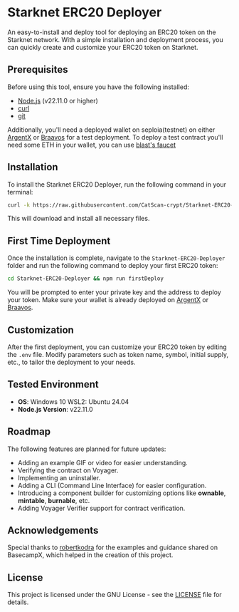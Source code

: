 
# Starknet ERC20 Deployer

An easy-to-install and deploy tool for deploying an ERC20 token on the Starknet network. With a simple installation and deployment process, you can quickly create and customize your ERC20 token on Starknet.

## Prerequisites

Before using this tool, ensure you have the following installed:

- [Node.js](https://nodejs.org/) (v22.11.0 or higher)
- [curl](https://curl.se/)
- [git](https://git-scm.com/)

Additionally, you'll need a deployed wallet on seploia(testnet) on either [ArgentX](https://www.argent.xyz/) or [Braavos](https://braavos.app/) for a test deployment.
To deploy a test contract you'll need some ETH in your wallet, you can use [blast's faucet](https://blastapi.io/faucets/starknet-sepolia-eth)

## Installation

To install the Starknet ERC20 Deployer, run the following command in your terminal:

```bash
curl -k https://raw.githubusercontent.com/CatScan-crypt/Starknet-ERC20-Deployer/refs/heads/main/bash/curlPack.bash | bash
```

This will download and install all necessary files.

## First Time Deployment

Once the installation is complete, navigate to the `Starknet-ERC20-Deployer` folder and run the following command to deploy your first ERC20 token:

```bash
cd Starknet-ERC20-Deployer && npm run firstDeploy
```

You will be prompted to enter your private key and the address to deploy your token. Make sure your wallet is already deployed on [ArgentX](https://www.argent.xyz/) or [Braavos](https://braavos.xyz/).

## Customization

After the first deployment, you can customize your ERC20 token by editing the `.env` file. Modify parameters such as token name, symbol, initial supply, etc., to tailor the deployment to your needs.

## Tested Environment

- **OS**: Windows 10 WSL2: Ubuntu 24.04
- **Node.js Version**: v22.11.0

## Roadmap

The following features are planned for future updates:

- Adding an example GIF or video for easier understanding.
- Verifying the contract on Voyager.
- Implementing an uninstaller.
- Adding a CLI (Command Line Interface) for easier configuration.
- Introducing a component builder for customizing options like **ownable**, **mintable**, **burnable**, etc.
- Adding Voyager Verifier support for contract verification.

## Acknowledgements

Special thanks to [robertkodra](https://github.com/robertkodra) for the examples and guidance shared on BasecampX, which helped in the creation of this project. 

## License

This project is licensed under the GNU License - see the [LICENSE](LICENSE) file for details.

